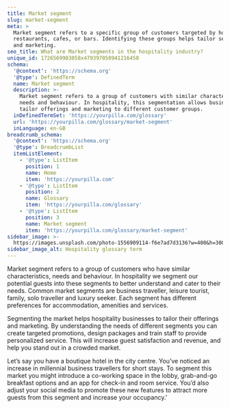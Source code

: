 ```yaml
---
title: Market segment
slug: market-segment
meta: >
  Market segment refers to a specific group of customers targeted by hotels,
  restaurants, cafes, or bars. Identifying these groups helps tailor services
  and marketing.
seo_title: What are Market segments in the hospitality industry?
unique_id: 1726569903058x479397050941216450
schema:
  '@context': 'https://schema.org'
  '@type': DefinedTerm
  name: Market segment
  description: >-
    Market segment refers to a group of customers with similar characteristics,
    needs and behaviour. In hospitality, this segmentation allows businesses to
    tailor offerings and marketing to different customer groups.
  inDefinedTermSet: 'https://yourpilla.com/glossary'
  url: 'https://yourpilla.com/glossary/market-segment'
  inLanguage: en-GB
breadcrumb_schema:
  '@context': 'https://schema.org'
  '@type': BreadcrumbList
  itemListElement:
    - '@type': ListItem
      position: 1
      name: Home
      item: 'https://yourpilla.com'
    - '@type': ListItem
      position: 2
      name: Glossary
      item: 'https://yourpilla.com/glossary'
    - '@type': ListItem
      position: 3
      name: Market segment
      item: 'https://yourpilla.com/glossary/market-segment'
sidebar_image: >-
  https://images.unsplash.com/photo-1556909114-f6e7ad7d3136?w=400&h=300&fit=crop&auto=format
sidebar_image_alt: Hospitality glossary term
---
```

Market segment refers to a group of customers who have similar characteristics, needs and behaviour. In hospitality we segment our potential guests into these segments to better understand and cater to their needs. Common market segments are business traveller, leisure tourist, family, solo traveller and luxury seeker. Each segment has different preferences for accommodation, amenities and services.

Segmenting the market helps hospitality businesses to tailor their offerings and marketing. By understanding the needs of different segments you can create targeted promotions, design packages and train staff to provide personalized service. This will increase guest satisfaction and revenue, and help you stand out in a crowded market.

Let’s say you have a boutique hotel in the city centre. You’ve noticed an increase in millennial business travellers for short stays. To segment this market you might introduce a co-working space in the lobby, grab-and-go breakfast options and an app for check-in and room service. You’d also adjust your social media to promote these new features to attract more guests from this segment and increase your occupancy.'
